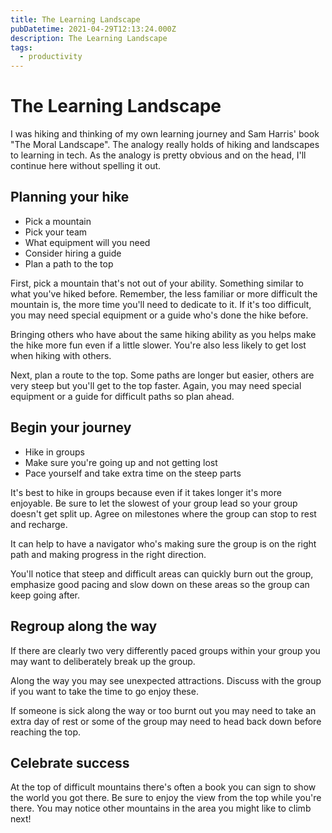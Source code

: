 ```yaml
---
title: The Learning Landscape
pubDatetime: 2021-04-29T12:13:24.000Z
description: The Learning Landscape
tags:
  - productivity
---
```


# The Learning Landscape

I was hiking and thinking of my own learning journey and Sam Harris' book "The Moral Landscape". The analogy really holds of hiking and landscapes to learning in tech. As the analogy is pretty obvious and on the head, I'll continue here without spelling it out.

## Planning your hike

- Pick a mountain
- Pick your team
- What equipment will you need
- Consider hiring a guide
- Plan a path to the top

First, pick a mountain that's not out of your ability. Something similar to what you've hiked before. Remember, the less familiar or more difficult the mountain is, the more time you'll need to dedicate to it. If it's too difficult, you may need special equipment or a guide who's done the hike before.

Bringing others who have about the same hiking ability as you helps make the hike more fun even if a little slower. You're also less likely to get lost when hiking with others.

Next, plan a route to the top. Some paths are longer but easier, others are very steep but you'll get to the top faster. Again, you may need special equipment or a guide for difficult paths so plan ahead.

## Begin your journey

- Hike in groups
- Make sure you're going up and not getting lost
- Pace yourself and take extra time on the steep parts

It's best to hike in groups because even if it takes longer it's more enjoyable. Be sure to let the slowest of your group lead so your group doesn't get split up. Agree on milestones where the group can stop to rest and recharge.

It can help to have a navigator who's making sure the group is on the right path and making progress in the right direction.

You'll notice that steep and difficult areas can quickly burn out the group, emphasize good pacing and slow down on these areas so the group can keep going after.

## Regroup along the way

If there are clearly two very differently paced groups within your group you may want to deliberately break up the group.

Along the way you may see unexpected attractions. Discuss with the group if you want to take the time to go enjoy these.

If someone is sick along the way or too burnt out you may need to take an extra day of rest or some of the group may need to head back down before reaching the top.

## Celebrate success

At the top of difficult mountains there's often a book you can sign to show the world you got there. Be sure to enjoy the view from the top while you're there. You may notice other mountains in the area you might like to climb next!
